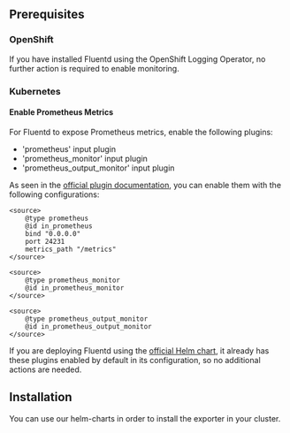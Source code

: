 ## Prerequisites

### OpenShift

If you have installed Fluentd using the OpenShift Logging Operator, no further action is required to enable monitoring.

### Kubernetes

#### Enable Prometheus Metrics
For Fluentd to expose Prometheus metrics, enable the following plugins:
- 'prometheus' input plugin
- 'prometheus_monitor' input plugin
- 'prometheus_output_monitor' input plugin

As seen in the [official plugin documentation](https://github.com/fluent/fluent-plugin-prometheus/blob/master/README.md), you can enable them with the following configurations:
```
<source>
    @type prometheus
    @id in_prometheus
    bind "0.0.0.0"
    port 24231
    metrics_path "/metrics"
</source>

<source>
    @type prometheus_monitor
    @id in_prometheus_monitor
</source>

<source>
    @type prometheus_output_monitor
    @id in_prometheus_output_monitor
</source>
```

If you are deploying Fluentd using the [official Helm chart](https://github.com/fluent/helm-charts/tree/main/charts/fluentd), it already has these plugins enabled by default in its configuration, so no additional actions are needed.


## Installation

You can use our helm-charts in order to install the exporter in your cluster.